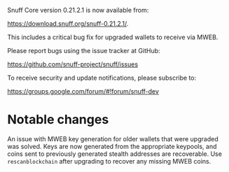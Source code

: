 Snuff Core version 0.21.2.1 is now available from:

 <https://download.snuff.org/snuff-0.21.2.1/>.

This includes a critical bug fix for upgraded wallets to receive via MWEB.

Please report bugs using the issue tracker at GitHub:

  <https://github.com/snuff-project/snuff/issues>

To receive security and update notifications, please subscribe to:

  <https://groups.google.com/forum/#!forum/snuff-dev>

Notable changes
===============

An issue with MWEB key generation for older wallets that were upgraded was solved.
Keys are now generated from the appropriate keypools, and coins sent to previously generated stealth addresses are recoverable.
Use `rescanblockchain` after upgrading to recover any missing MWEB coins.

